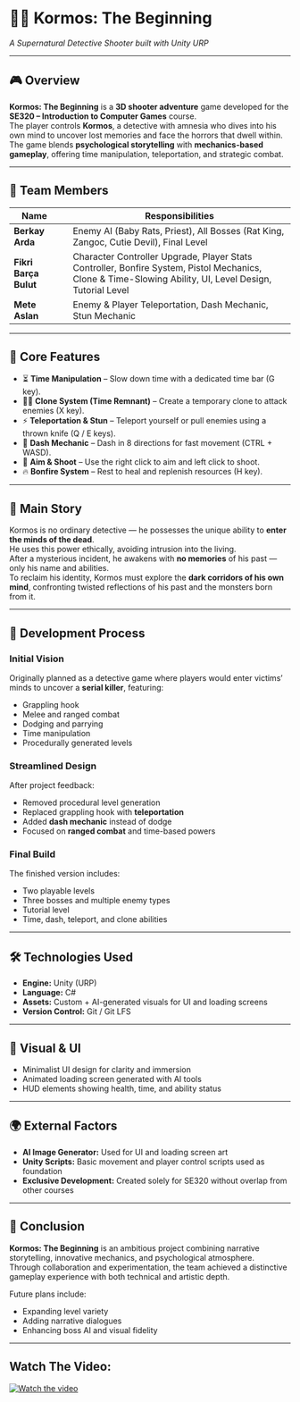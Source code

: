 # 🕵️‍♂️ Kormos: The Beginning  
*A Supernatural Detective Shooter built with Unity URP*

---

## 🎮 Overview
**Kormos: The Beginning** is a **3D shooter adventure** game developed for the **SE320 – Introduction to Computer Games** course.  
The player controls **Kormos**, a detective with amnesia who dives into his own mind to uncover lost memories and face the horrors that dwell within.  
The game blends **psychological storytelling** with **mechanics-based gameplay**, offering time manipulation, teleportation, and strategic combat.

---

## 👥 Team Members
| Name |  | Responsibilities |
|------|-------------|------------------|
| **Berkay Arda** |  | Enemy AI (Baby Rats, Priest), All Bosses (Rat King, Zangoc, Cutie Devil), Final Level |
| **Fikri Barça Bulut** |  | Character Controller Upgrade, Player Stats Controller, Bonfire System, Pistol Mechanics, Clone & Time-Slowing Ability, UI, Level Design, Tutorial Level |
| **Mete Aslan** |  | Enemy & Player Teleportation, Dash Mechanic, Stun Mechanic |

---

## 🧩 Core Features
- ⏳ **Time Manipulation** – Slow down time with a dedicated time bar (G key).  
- 🧍‍♂️ **Clone System (Time Remnant)** – Create a temporary clone to attack enemies (X key).  
- ⚡ **Teleportation & Stun** – Teleport yourself or pull enemies using a thrown knife (Q / E keys).  
- 💨 **Dash Mechanic** – Dash in 8 directions for fast movement (CTRL + WASD).  
- 🔫 **Aim & Shoot** – Use the right click to aim and left click to shoot.  
- 🔥 **Bonfire System** – Rest to heal and replenish resources (H key).  

---

## 📖 Main Story
Kormos is no ordinary detective — he possesses the unique ability to **enter the minds of the dead**.  
He uses this power ethically, avoiding intrusion into the living.  
After a mysterious incident, he awakens with **no memories** of his past — only his name and abilities.  
To reclaim his identity, Kormos must explore the **dark corridors of his own mind**, confronting twisted reflections of his past and the monsters born from it.

---

## 🧠 Development Process
### Initial Vision
Originally planned as a detective game where players would enter victims’ minds to uncover a **serial killer**, featuring:
- Grappling hook  
- Melee and ranged combat  
- Dodging and parrying  
- Time manipulation  
- Procedurally generated levels  

### Streamlined Design
After project feedback:
- Removed procedural level generation  
- Replaced grappling hook with **teleportation**  
- Added **dash mechanic** instead of dodge  
- Focused on **ranged combat** and time-based powers  

### Final Build
The finished version includes:
- Two playable levels  
- Three bosses and multiple enemy types  
- Tutorial level  
- Time, dash, teleport, and clone abilities  

---

## 🛠️ Technologies Used
- **Engine:** Unity (URP)  
- **Language:** C#  
- **Assets:** Custom + AI-generated visuals for UI and loading screens  
- **Version Control:** Git / Git LFS  

---

## 🎨 Visual & UI
- Minimalist UI design for clarity and immersion  
- Animated loading screen generated with AI tools  
- HUD elements showing health, time, and ability status  

---

## 🌍 External Factors
- **AI Image Generator:** Used for UI and loading screen art  
- **Unity Scripts:** Basic movement and player control scripts used as foundation  
- **Exclusive Development:** Created solely for SE320 without overlap from other courses  

---

## 🧾 Conclusion
**Kormos: The Beginning** is an ambitious project combining narrative storytelling, innovative mechanics, and psychological atmosphere.  
Through collaboration and experimentation, the team achieved a distinctive gameplay experience with both technical and artistic depth.  

Future plans include:
- Expanding level variety  
- Adding narrative dialogues  
- Enhancing boss AI and visual fidelity  

---
## Watch The Video:
[![Watch the video](https://img.youtube.com/vi/K17BYw9hQ7k/0.jpg)](https://www.youtube.com/watch?v=K17BYw9hQ7k)

